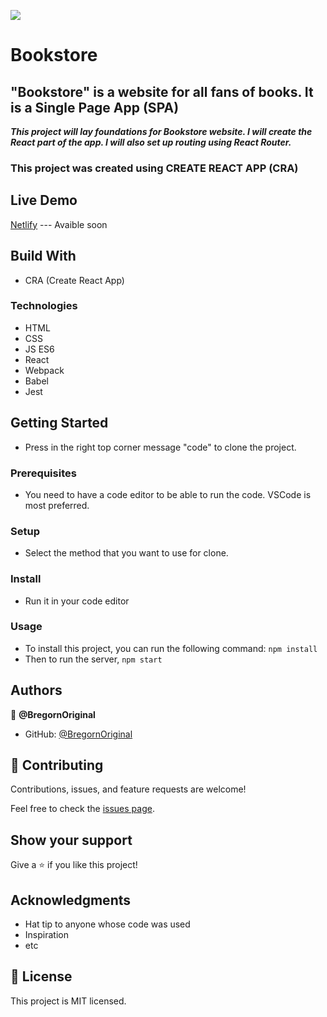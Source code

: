 
![](https://img.shields.io/badge/Microverse-blueviolet)

# Bookstore

## "Bookstore" is a website for all fans of books. It is a Single Page App (SPA)

***This project will lay foundations for Bookstore website. I will create the React part of the app. I will also set up routing using React Router.***

### This project was created using CREATE REACT APP (CRA)

## Live Demo

[Netlify]() --- Avaible soon

## Build With

- CRA (Create React App)

### Technologies

- HTML
- CSS
- JS ES6
- React
- Webpack
- Babel
- Jest

## Getting Started

- Press in the right top corner message "code" to clone the project.

### Prerequisites

- You need to have a code editor to be able to run the code. VSCode is most preferred.

### Setup

- Select the method that you want to use for clone.

### Install

- Run it in your code editor

### Usage

- To install this project, you can run the following command: `npm install`
- Then to run the server, `npm start`

## Authors

👤 **@BregornOriginal**

- GitHub: [@BregornOriginal](https://github.com/@BregornOriginal)

## 🤝 Contributing

Contributions, issues, and feature requests are welcome!

Feel free to check the [issues page](../../issues/).

## Show your support

Give a ⭐️ if you like this project!

## Acknowledgments

- Hat tip to anyone whose code was used
- Inspiration
- etc

## 📝 License

This project is MIT licensed.
